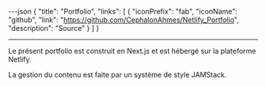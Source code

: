 ---json
{
	"title": "Portfolio",
	"links":
	[
		{
			"iconPrefix": "fab",
			"iconName": "github",
			"link": "https://github.com/CephalonAhmes/Netlify_Portfolio",
			"description": "Source"
		}
	]
}

---
Le présent portfolio est construit en Next.js et est hébergé sur la plateforme Netlify.

La gestion du contenu est faite par un système de style JAMStack.
